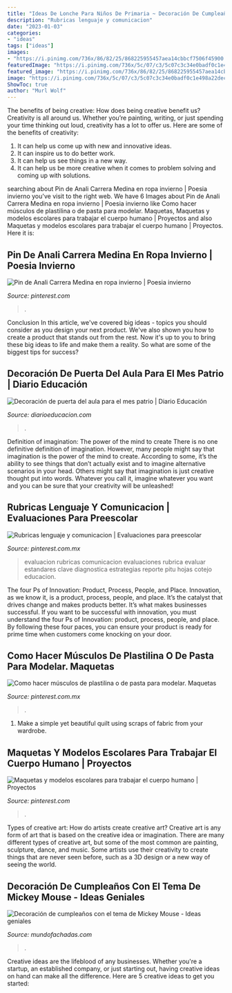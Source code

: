 ```yaml
---
title: "Ideas De Lonche Para Niños De Primaria ~ Decoración De Cumpleaños Con El Tema De Mickey Mouse"
description: "Rubricas lenguaje y comunicacion"
date: "2023-01-03"
categories:
- "ideas"
tags: ["ideas"]
images:
- "https://i.pinimg.com/736x/86/82/25/868225955457aea14cbbcf7506f45900.jpg"
featuredImage: "https://i.pinimg.com/736x/5c/07/c3/5c07c3c34e0badf0c1e498a22dec9d8e.jpg"
featured_image: "https://i.pinimg.com/736x/86/82/25/868225955457aea14cbbcf7506f45900.jpg"
image: "https://i.pinimg.com/736x/5c/07/c3/5c07c3c34e0badf0c1e498a22dec9d8e.jpg"
ShowToc: true
author: "Murl Wolf"
---
```



The benefits of being creative: How does being creative benefit us?
Creativity is all around us. Whether you’re painting, writing, or just spending your time thinking out loud, creativity has a lot to offer us. Here are some of the benefits of creativity: 
1. It can help us come up with new and innovative ideas.
2. It can inspire us to do better work.
3. It can help us see things in a new way.
4. It can help us be more creative when it comes to problem solving and coming up with solutions.

	

		
searching about Pin de Anali Carrera Medina en ropa invierno | Poesia invierno you've visit to the right web. We have 6 Images about Pin de Anali Carrera Medina en ropa invierno | Poesia invierno like Como hacer músculos de plastilina o de pasta para modelar. Maquetas, Maquetas y modelos escolares para trabajar el cuerpo humano | Proyectos and also Maquetas y modelos escolares para trabajar el cuerpo humano | Proyectos. Here it is:
		
    
## Pin De Anali Carrera Medina En Ropa Invierno | Poesia Invierno

<img loading=lazy src="https://i.pinimg.com/736x/be/f0/16/bef01647cb0b1d5f50e98df82b5553ff--christmas.jpg" onerror="this.onerror=null;this.src='https://tse1.mm.bing.net/th?id=OIP.7HDdfFNGWXLWN_RXBlakxQHaKe&amp;pid=15.1';" alt="Pin de Anali Carrera Medina en ropa invierno | Poesia invierno">

_Source: pinterest.com_

>. 

	

Conclusion
In this article, we've covered big ideas - topics you should consider as you design your next product. We've also shown you how to create a product that stands out from the rest. Now it's up to you to bring these big ideas to life and make them a reality. So what are some of the biggest tips for success?

    
## Decoración De Puerta Del Aula Para El Mes Patrio | Diario Educación

<img loading=lazy src="https://diarioeducacion.com/wp-content/uploads/2018/08/puertas-independencia-8.jpg" onerror="this.onerror=null;this.src='https://tse4.mm.bing.net/th?id=OIP.Kn-W4jZMG7RcnN8OtBUNvwHaNK&amp;pid=15.1';" alt="Decoración de puerta del aula para el mes patrio | Diario Educación">

_Source: diarioeducacion.com_

>. 

	

Definition of imagination: The power of the mind to create
There is no one definitive definition of imagination. However, many people might say that imagination is the power of the mind to create. According to some, it’s the ability to see things that don’t actually exist and to imagine alternative scenarios in your head. Others might say that imagination is just creative thought put into words. Whatever you call it, imagine whatever you want and you can be sure that your creativity will be unleashed!

    
## Rubricas Lenguaje Y Comunicacion | Evaluaciones Para Preescolar

<img loading=lazy src="https://i.pinimg.com/736x/5c/07/c3/5c07c3c34e0badf0c1e498a22dec9d8e.jpg" onerror="this.onerror=null;this.src='https://tse4.mm.bing.net/th?id=OIP.PoubIp2dRs66ECO-fU8suAHaJ4&amp;pid=15.1';" alt="Rubricas lenguaje y comunicacion | Evaluaciones para preescolar">

_Source: pinterest.com.mx_

>evaluacion rubricas comunicacion evaluaciones rubrica evaluar estandares clave diagnostica estrategias reporte pitu hojas cotejo educacion. 

	

The four Ps of Innovation: Product, Process, People, and Place.
Innovation, as we know it, is a product, process, people, and place. It’s the catalyst that drives change and makes products better. It’s what makes businesses successful.
If you want to be successful with innovation, you must understand the four Ps of Innovation: product, process, people, and place. By following these four paces, you can ensure your product is ready for prime time when customers come knocking on your door.

    
## Como Hacer Músculos De Plastilina O De Pasta Para Modelar. Maquetas

<img loading=lazy src="https://i.pinimg.com/736x/86/82/25/868225955457aea14cbbcf7506f45900.jpg" onerror="this.onerror=null;this.src='https://tse1.mm.bing.net/th?id=OIP.pW0cIw5cl3yGnuuveDVIIgHaJ-&amp;pid=15.1';" alt="Como hacer músculos de plastilina o de pasta para modelar. Maquetas">

_Source: pinterest.com.mx_

>. 

	

1. Make a simple yet beautiful quilt using scraps of fabric from your wardrobe.

    
## Maquetas Y Modelos Escolares Para Trabajar El Cuerpo Humano | Proyectos

<img loading=lazy src="https://i.pinimg.com/736x/de/98/75/de9875255cc3f1a565959665e20a05fc.jpg" onerror="this.onerror=null;this.src='https://tse3.mm.bing.net/th?id=OIP.1NGDJ9yeewvki1DjNV2XTwHaNK&amp;pid=15.1';" alt="Maquetas y modelos escolares para trabajar el cuerpo humano | Proyectos">

_Source: pinterest.com_

>. 

	

Types of creative art: How do artists create creative art?
Creative art is any form of art that is based on the creative idea or imagination. There are many different types of creative art, but some of the most common are painting, sculpture, dance, and music. Some artists use their creativity to create things that are never seen before, such as a 3D design or a new way of seeing the world.

    
## Decoración De Cumpleaños Con El Tema De Mickey Mouse - Ideas Geniales

<img loading=lazy src="http://www.mundofachadas.com/wp-content/uploads/2019/10/casacasa-57.x29366.jpg" onerror="this.onerror=null;this.src='https://tse2.mm.bing.net/th?id=OIP.3WRmr5lgjP67hvjqX9XF6AHaJ4&amp;pid=15.1';" alt="Decoración de cumpleaños con el tema de Mickey Mouse - Ideas geniales">

_Source: mundofachadas.com_

>. 

	

Creative ideas are the lifeblood of any businesses. Whether you're a startup, an established company, or just starting out, having creative ideas on hand can make all the difference. Here are 5 creative ideas to get you started: 

